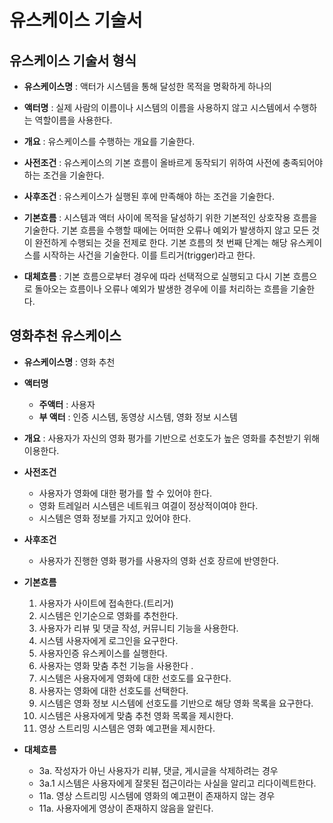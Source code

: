 # 유스케이스 기술서

## 유스케이스 기술서 형식

- __유스케이스명__ : 액터가 시스템을 통해 달성한 목적을 명확하게 하나의 

- __액터명__ : 실제 사람의 이름이나 시스템의 이름을 사용하지 않고 시스템에서 수행하는 역할이름을 사용한다.

- __개요__ : 유스케이스를 수행하는 개요를 기술한다.
- __사전조건__ : 유스케이스의 기본 흐름이 올바르게 동작되기 위하여 사전에 충족되어야하는 조건을 기술한다.
- __사후조건__ : 유스케이스가 실행된 후에 만족해야 하는 조건을 기술한다.
- __기본흐름__ : 시스템과 액터 사이에 목적을 달성하기 위한 기본적인 상호작용 흐름을 기술한다. 기본 흐름을 수행할 때에는 어떠한 오류나 예외가 발생하지 않고 모든 것이 완전하게 수행되는 것을 전제로 한다. 기본 흐름의 첫 번째 단계는 해당 유스케이스를 시작하는 사건을 기술한다. 이를 트리거(trigger)라고 한다.
- __대체흐름__ : 기본 흐름으로부터 경우에 따라 선택적으로 실행되고 다시 기본 흐름으로 돌아오는 흐름이나 오류나 예외가 발생한 경우에 이를 처리하는 흐름을 기술한다.

## 영화추천 유스케이스

- __유스케이스명__ : 영화 추천
- __액터명__
  - __주액터__ : 사용자
  - __부 액터__ : 인증 시스템, 동영상 시스템, 영화 정보 시스템
- __개요__ : 사용자가 자신의 영화 평가를 기반으로 선호도가 높은 영화를 추천받기 위해 이용한다.
- __사전조건__
  - 사용자가 영화에 대한 평가를 할 수 있어야 한다.
  - 영화 트레일러 시스템은 네트워크 여결이 정상적이여야 한다.
  - 시스템은 영화 정보를 가지고 있어야 한다.

- __사후조건__
  - 사용자가 진행한 영화 평가를 사용자의 영화 선호 장르에 반영한다.
- __기본흐름__
  1. 사용자가 사이트에 접속한다.(트리거)
  2. 시스템은 인기순으로 영화를 추천한다.
  3. 사용자가 리뷰 및 댓글 작성, 커뮤니티 기능을 사용한다.
  4. 시스템 사용자에게 로그인을 요구한다.
  5. 사용자인증 유스케이스를 실행한다.
  6. 사용자는 영화 맞춤 추천 기능을 사용한다 .
  7. 시스템은 사용자에게 영화에 대한 선호도를 요구한다.
  8. 사용자는 영화에 대한 선호도를 선택한다.
  9. 시스템은 영화 정보 시스템에 선호도를 기반으로 해당 영화 목록을 요구한다. 
  10. 시스템은 사용자에게 맞춤 추천 영화 목록을 제시한다.
  11. 영상 스트리밍 시스템은 영화 예고편을 제시한다.

- __대체흐름__
  - 3a. 작성자가 아닌 사용자가 리뷰, 댓글, 게시글을 삭제하려는 경우
  - 3a.1 시스템은 사용자에게 잘못된 접근이라는 사실을 알리고 리다이렉트한다.
  - 11a. 영상 스트리밍 시스템에 영화의 예고편이 존재하지 않는 경우
  - 11a. 사용자에게 영상이 존재하지 않음을 알린다.